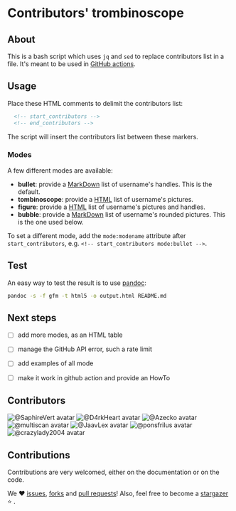 # Contributors' trombinoscope


## About

This is a bash script which uses `jq` and `sed` to replace contributors list in 
a file. It's meant to be used in [GitHub actions].


## Usage

Place these HTML comments to delimit the contributors list:
```html
  <!-- start_contributors -->
  <!-- end_contributors -->
```

The script will insert the contributors list between these markers.


### Modes

A few different modes are available:

* **bullet**: provide a [MarkDown] list of username's handles. This is the default.
* **tombinoscope**: provide a [HTML] list of username's pictures.
* **figure**: provide a [HTML] list of username's pictures and handles.
* **bubble**: provide a [MarkDown] list of username's rounded pictures. This is the one used below.

To set a different mode, add the `mode:modename` attribute after
`start_contributors`, e.g. `<!-- start_contributors mode:bullet -->`.

## Test

An easy way to test the result is to use [pandoc]:
```bash
pandoc -s -f gfm -t html5 -o output.html README.md
```


## Next steps

- [ ] add more modes, as an HTML table
- [ ] manage the GitHub API error, such a rate limit
- [ ] add examples of all mode
- [ ] make it work in github action and provide an HowTo


## Contributors

<!-- start_contributors mode:bubble -->
![@SaphireVert avatar](https://images.weserv.nl/?url=https://avatars.githubusercontent.com/u/45922476?v=4&h=144&w=144&fit=cover&mask=circle&maxage=7d)
![@D4rkHeart avatar](https://images.weserv.nl/?url=https://avatars.githubusercontent.com/u/89066588?v=4&h=144&w=144&fit=cover&mask=circle&maxage=7d)
![@Azecko avatar](https://images.weserv.nl/?url=https://avatars.githubusercontent.com/u/30987143?v=4&h=144&w=144&fit=cover&mask=circle&maxage=7d)
![@multiscan avatar](https://images.weserv.nl/?url=https://avatars.githubusercontent.com/u/12849?v=4&h=144&w=144&fit=cover&mask=circle&maxage=7d)
![@JaavLex avatar](https://images.weserv.nl/?url=https://avatars.githubusercontent.com/u/50820503?v=4&h=144&w=144&fit=cover&mask=circle&maxage=7d)
![@ponsfrilus avatar](https://images.weserv.nl/?url=https://avatars.githubusercontent.com/u/176002?v=4&h=144&w=144&fit=cover&mask=circle&maxage=7d)
![@crazylady2004 avatar](https://images.weserv.nl/?url=https://avatars.githubusercontent.com/u/68648689?v=4&h=144&w=144&fit=cover&mask=circle&maxage=7d)
<!-- end_contributors -->


## Contributions

Contributions are very welcomed, either on the documentation or on the code.

We :heart: [issues](https://github.com/epfl-dojo/contributeurs-trombinoscope/issues/new), [forks](https://docs.github.com/en/get-started/quickstart/fork-a-repo#forking-a-repository) and [pull requests](https://github.com/epfl-dojo/contributeurs-trombinoscope/pulls)! Also, feel free to become a [stargazer](https://docs.github.com/en/get-started/exploring-projects-on-github/saving-repositories-with-stars) :star: .


[github actions]: https://pandoc.org/MANUAL.html
[pandoc]: https://pandoc.org/MANUAL.html
[markdown]: https://daringfireball.net/projects/markdown/
[html]: https://developer.mozilla.org/en-US/docs/Web/HTML

